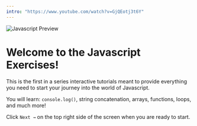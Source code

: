 ```yaml
---
intro: "https://www.youtube.com/watch?v=GjQEotj3t6Y"
---
```


![Javascript Preview](https://ucarecdn.com/b6fd7d5e-09ac-4f1f-8546-ce8732be63f9/)

# Welcome to the Javascript Exercises!

This is the first in a series interactive tutorials meant to provide everything you need to start your journey into the world of Javascript.

You will learn: `console.log()`, string concatenation, arrays, functions, loops, and much more!

Click `Next →` on the top right side of the screen when you are ready to start.